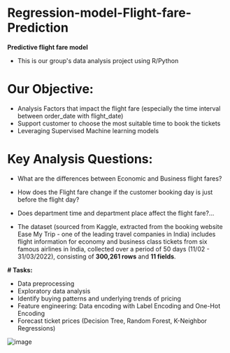 # Regression-model-Flight-fare-Prediction
**Predictive flight fare model**
- This is our group's data analysis project using R/Python
# Our Objective:
- Analysis Factors that impact the flight fare (especially the time interval between order_date with flight_date)
- Support customer to choose the most suitable time to book the tickets
- Leveraging Supervised Machine learning models
# Key Analysis Questions:
- What are the differences between Economic and Business flight fares?
- How does the Flight fare change if the customer booking day is just before the flight day?
- Does department time and department place affect the flight fare?...

- The dataset (sourced from Kaggle, extracted from the booking website Ease My Trip - one of the leading travel companies in India) includes flight information for economy and business class tickets from six famous airlines in India, collected over a period of 50 days (11/02 - 31/03/2022), consisting of **300,261 rows** and **11 fields**.

**# Tasks:**
- Data preprocessing
- Exploratory data analysis
- Identify buying patterns and underlying trends of pricing
- Feature engineering: Data encoding with Label Encoding and One-Hot Encoding
- Forecast ticket prices (Decision Tree, Random Forest, K-Neighbor Regressions)

![image](https://github.com/baotram237/flightfareprediction/assets/82713550/5d151f0c-cd86-407e-9e50-987f2706c3e8)

